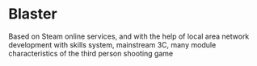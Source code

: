 # Blaster
Based on Steam online services, and with the help of local area network development with skills system, mainstream 3C, many module characteristics of the third person shooting game
